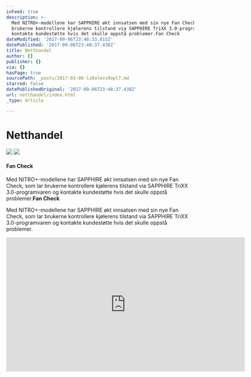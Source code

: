 ```yaml
---
inFeed: true
description: >-
  Med NITRO+-modellene har SAPPHIRE økt innsatsen med sin nye Fan Check, som lar
  brukerne kontrollere kjølerens tilstand via SAPPHIRE TriXX 3.0-programvaren og
  kontakte kundestøtte hvis det skulle oppstå problemer.Fan Check
dateModified: '2017-09-06T23:48:33.015Z'
datePublished: '2017-09-06T23:48:37.438Z'
title: Netthandel
author: []
publisher: {}
via: {}
hasPage: true
sourcePath: _posts/2017-03-06-lz0aless9opl7.md
starred: false
datePublishedOriginal: '2017-09-06T23:48:37.438Z'
url: netthandel/index.html
_type: Article

---
```

# Netthandel
![](https://the-grid-user-content.s3-us-west-2.amazonaws.com/2b7cca8b-1d0b-46bc-884d-35064185ae05.jpg)
![](https://the-grid-user-content.s3-us-west-2.amazonaws.com/6309d1fc-7214-44e2-8586-16a5cfa95039.gif)

#### **Fan Check**

Med NITRO+-modellene har SAPPHIRE økt innsatsen med sin nye Fan Check, som lar brukerne kontrollere kjølerens tilstand via SAPPHIRE TriXX 3.0-programvaren og kontakte kundestøtte hvis det skulle oppstå problemer.**Fan Check**

Med NITRO+-modellene har SAPPHIRE økt innsatsen med sin nye Fan Check, som lar brukerne kontrollere kjølerens tilstand via SAPPHIRE TriXX 3.0-programvaren og kontakte kundestøtte hvis det skulle oppstå problemer.

<iframe src="https://cdn.embedly.com/widgets/media.html?src=https%3A%2F%2Fwww.youtube.com%2Fembed%2FDS8cOy3Q3_s%3Ffeature%3Doembed&amp;url=http%3A%2F%2Fwww.youtube.com%2Fwatch%3Fv%3DDS8cOy3Q3_s&amp;image=https%3A%2F%2Fi.ytimg.com%2Fvi%2FDS8cOy3Q3_s%2Fhqdefault.jpg&amp;key=a715cf41cc93453ca338d350cd26f87b&amp;type=text%2Fhtml&amp;schema=youtube" width="640" height="360" scrolling="no" frameborder="0" allowfullscreen="" style=""></iframe>